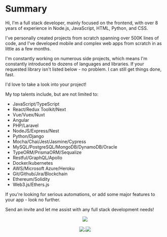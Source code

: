 # Summary

Hi, I'm a full stack developer, mainly focused on the frontend, with over 8 years of experience in Node.js, JavaScript, HTML, Python, and CSS.

I've personally created projects from scratch spanning over 500K lines of code, and I've developed mobile and complex web apps from scratch in as little as a few months.

I'm constantly working on numerous side projects, which means I'm constantly introduced to dozens of languages and libraries. If your requested library isn't listed below - no problem. I can still get things done, fast.

I'd love to take a look into your project!

My top talents include, but are not limited to:

- JavaScript/TypeScript
- React/Redux Toolkit/Next
- Vue/Vuex/Nuxt
- Angular
- PHP/Laravel
- NodeJS/Express/Nest
- Python/Django
- Mocha/Chai/Jest/Jasmine/Cypress
- MySQL/PostgreSQL/MongoDB/DynamoDB/Oracle
- TypeORM/PrismaORM/Sequalize
- Restful/GraphQL/Apollo
- Docker/kubernetes
- AWS/Microsoft Azure/Heroku
- Git/Github/Jira/Blockchain
- Ethereum/Solidity
- Web3.js/Ethers.js

If you're looking for serious automations, or add some major features to your app - look no further.

Send an invite and let me assist with any full stack development needs!

<p align="center">
	<a href="https://github.com/thisisthelife0304">
		<img align="center" src="https://github-profile-trophy.vercel.app/?username=thisisthelife0304" />
	</a>
</p>
<p align="center">
	<a href="https://github.com/thisisthelife0304">
		<img align="center" src="https://github-readme-stats.vercel.app/api/top-langs/?username=thisisthelife0304&langs_count=8&layout=compact&card_width=260&hide=html,scss,makefile,ruby,css,less" />
	</a>
	<a href="https://github.com/thisisthelife0304">
		<img align="center" src="https://github-readme-stats.vercel.app/api?username=thisisthelife0304&show_icons=true&theme=dracula" />
	</a>
</p>
